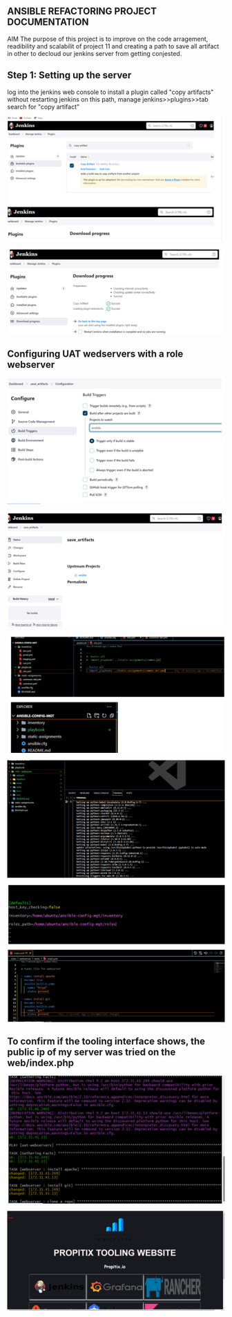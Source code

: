 ## ANSIBLE REFACTORING PROJECT DOCUMENTATION
AIM
The purpose of this project is to improve on the code arragement, readibility and scalabilit of project 11 and creating a path to save all artifact in other to decloud our jenkins server from getting conjested.
## Step 1: Setting up the server
log into the jenkins web console to install a plugin called "copy artifacts" without restarting jenkins on this path, manage jenkins>>plugins>>tab search for "copy artifact"

![1_name!](../img/1_ansiblelogin.png)

![1_name!](../img/2_ansible.png)

## Configuring UAT wedservers with a role webserver

![1_name!](../img/3_artifacts.png)

![1_name!](../img/3_saveartifacts.png)

![1_name!](../img/5_git.png)

![1_name!](../img/6_git.png)

![1_name!](../img/7_git.png)

## To confirm if the tooling interface shows, the public ip of my server was tried on the web/index.php

![1_name!](../img/9_git.png)

![1_name!](../img/10_tooling.png)


